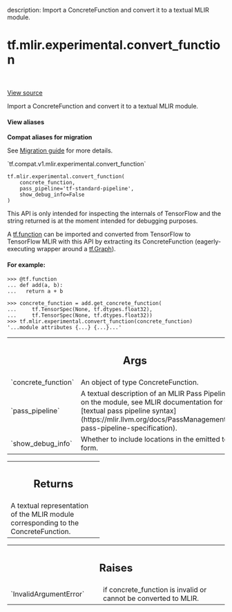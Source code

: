 description: Import a ConcreteFunction and convert it to a textual MLIR module.

<div itemscope itemtype="http://developers.google.com/ReferenceObject">
<meta itemprop="name" content="tf.mlir.experimental.convert_function" />
<meta itemprop="path" content="Stable" />
</div>

# tf.mlir.experimental.convert_function

<!-- Insert buttons and diff -->

<table class="tfo-notebook-buttons tfo-api nocontent" align="left">

</table>

<a target="_blank" class="external" href="/code/stable/tensorflow/python/compiler/mlir/mlir.py">View source</a>



Import a ConcreteFunction and convert it to a textual MLIR module.


<section class="expandable">
  <h4 class="showalways">View aliases</h4>
  <p>
<b>Compat aliases for migration</b>
<p>See
<a href="https://www.tensorflow.org/guide/migrate">Migration guide</a> for
more details.</p>
<p>`tf.compat.v1.mlir.experimental.convert_function`</p>
</p>
</section>

<pre class="devsite-click-to-copy prettyprint lang-py tfo-signature-link">
<code>tf.mlir.experimental.convert_function(
    concrete_function,
    pass_pipeline=&#x27;tf-standard-pipeline&#x27;,
    show_debug_info=False
)
</code></pre>



<!-- Placeholder for "Used in" -->

This API is only intended for inspecting the internals of TensorFlow and the
string returned is at the moment intended for debugging purposes.

A [tf.function](https://www.tensorflow.org/api_docs/python/tf/function) can be
imported and converted from TensorFlow to TensorFlow MLIR with this API by
extracting its ConcreteFunction (eagerly-executing wrapper around a
[tf.Graph](https://www.tensorflow.org/api_docs/python/tf/Graph)).

#### For example:


```
>>> @tf.function
... def add(a, b):
...   return a + b
```

```
>>> concrete_function = add.get_concrete_function(
...     tf.TensorSpec(None, tf.dtypes.float32),
...     tf.TensorSpec(None, tf.dtypes.float32))
>>> tf.mlir.experimental.convert_function(concrete_function)
'...module attributes {...} {...}...'
```

<!-- Tabular view -->
 <table class="responsive fixed orange">
<colgroup><col width="214px"><col></colgroup>
<tr><th colspan="2"><h2 class="add-link">Args</h2></th></tr>

<tr>
<td>
`concrete_function`<a id="concrete_function"></a>
</td>
<td>
An object of type ConcreteFunction.
</td>
</tr><tr>
<td>
`pass_pipeline`<a id="pass_pipeline"></a>
</td>
<td>
A textual description of an MLIR Pass Pipeline to run on the
module, see MLIR documentation for the [textual pass pipeline
syntax](https://mlir.llvm.org/docs/PassManagement/#textual-pass-pipeline-specification).
</td>
</tr><tr>
<td>
`show_debug_info`<a id="show_debug_info"></a>
</td>
<td>
Whether to include locations in the emitted textual form.
</td>
</tr>
</table>



<!-- Tabular view -->
 <table class="responsive fixed orange">
<colgroup><col width="214px"><col></colgroup>
<tr><th colspan="2"><h2 class="add-link">Returns</h2></th></tr>
<tr class="alt">
<td colspan="2">
A textual representation of the MLIR module corresponding to the
ConcreteFunction.
</td>
</tr>

</table>



<!-- Tabular view -->
 <table class="responsive fixed orange">
<colgroup><col width="214px"><col></colgroup>
<tr><th colspan="2"><h2 class="add-link">Raises</h2></th></tr>

<tr>
<td>
`InvalidArgumentError`<a id="InvalidArgumentError"></a>
</td>
<td>
if concrete_function is invalid or cannot be converted
to MLIR.
</td>
</tr>
</table>

